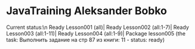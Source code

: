# JavaTraining Aleksander Bobko
Current status:\n
Ready Lesson001 (all)|
Ready Lesson002 (all:1-7)|
Ready Lesson003 (all:1-11)|
Ready Lesson004 (all:1-9)|
Package lesson005 (the task: Выполнить задание на стр 87 из книги: 11 - status: ready)